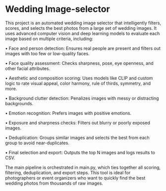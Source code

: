 # Wedding Image-selector
This project is an automated wedding image selector that intelligently filters, scores, and selects the best photos from a large set of wedding images. It uses advanced computer vision and deep learning models to evaluate each image based on multiple criteria, including:

•	Face and person detection: Ensures real people are present and filters out images with too few or low-quality faces.

•	Face quality assessment: Checks sharpness, pose, eye openness, and other facial attributes.

•	Aesthetic and composition scoring: Uses models like CLIP and custom logic to rate visual appeal, color harmony, rule of thirds, symmetry, and more.

•	Background clutter detection: Penalizes images with messy or distracting backgrounds.

•	Emotion recognition: Prefers images with positive emotions.

•	Exposure and sharpness checks: Filters out blurry or poorly exposed images.

•	Deduplication: Groups similar images and selects the best from each group to avoid near-duplicates.

•	Final selection and export: Outputs the top N images and logs results to CSV.

The main pipeline is orchestrated in main.py, which ties together all scoring, filtering, deduplication, and export steps. This tool is ideal for photographers or event organizers who want to quickly find the best wedding photos from thousands of raw images.

